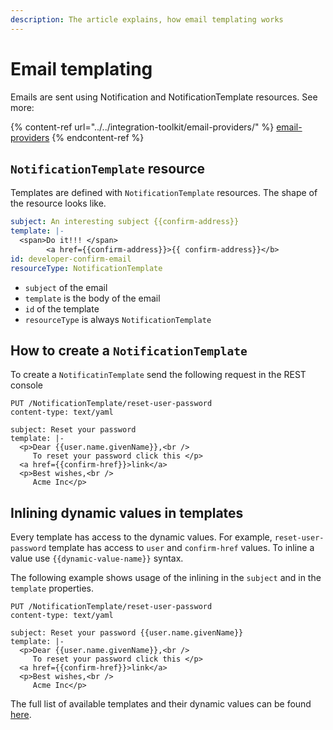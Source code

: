 ```yaml
---
description: The article explains, how email templating works
---
```


# Email templating

Emails are sent using Notification and NotificationTemplate resources. See more:

{% content-ref url="../../integration-toolkit/email-providers/" %}
[email-providers](../../integration-toolkit/email-providers/)
{% endcontent-ref %}

## `NotificationTemplate` resource

Templates are defined with `NotificationTemplate` resources. The shape of the resource looks like.

```yaml
subject: An interesting subject {{confirm-address}}
template: |-
  <span>Do it!!! </span>
        <a href={{confirm-address}}>{{ confirm-address}}</b>
id: developer-confirm-email
resourceType: NotificationTemplate
```

* `subject` of the email
* `template` is the body of the email
* `id` of the template
* `resourceType` is always `NotificationTemplate`

## How to create a `NotificationTemplate`

To create a `NotificatinTemplate` send the following request in the REST console

```http
PUT /NotificationTemplate/reset-user-password
content-type: text/yaml

subject: Reset your password
template: |-
  <p>Dear {{user.name.givenName}},<br />
     To reset your password click this </p>
  <a href={{confirm-href}}>link</a>
  <p>Best wishes,<br />
     Acme Inc</p>
```

## Inlining dynamic values in templates

Every template has access to the dynamic values. For example, `reset-user-password` template has access to `user` and `confirm-href` values. To inline a value use `{{dynamic-value-name}}` syntax.

The following example shows usage of the inlining in the `subject` and in the `template` properties.

```http
PUT /NotificationTemplate/reset-user-password
content-type: text/yaml

subject: Reset your password {{user.name.givenName}}
template: |-
  <p>Dear {{user.name.givenName}},<br />
     To reset your password click this </p>
  <a href={{confirm-href}}>link</a>
  <p>Best wishes,<br />
     Acme Inc</p>
```

The full list of available templates and their dynamic values can be found [here](../how-to-guides/set-up-ehr-level-customization.md).
